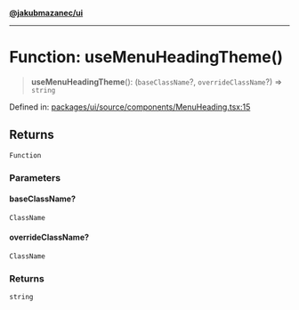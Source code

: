 [**@jakubmazanec/ui**](../README.md)

---

# Function: useMenuHeadingTheme()

> **useMenuHeadingTheme**(): (`baseClassName`?, `overrideClassName`?) => `string`

Defined in:
[packages/ui/source/components/MenuHeading.tsx:15](https://github.com/jakubmazanec/tools/blob/dcfb3b06be051bf99e23e7e35174b07af0f0fddd/packages/ui/source/components/MenuHeading.tsx#L15)

## Returns

`Function`

### Parameters

#### baseClassName?

`ClassName`

#### overrideClassName?

`ClassName`

### Returns

`string`
